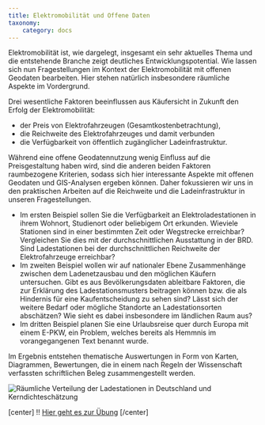 ```yaml
---
title: Elektromobilität und Offene Daten
taxonomy:
    category: docs
---
```

Elektromobilität ist, wie dargelegt, insgesamt ein sehr aktuelles Thema und die entstehende Branche zeigt deutliches Entwicklungspotential. Wie lassen sich nun Fragestellungen im Kontext der Elektromobilität mit offenen Geodaten bearbeiten. Hier stehen natürlich insbesondere räumliche Aspekte im Vordergrund.

Drei wesentliche Faktoren beeinflussen aus Käufersicht in Zukunft den Erfolg der Elektromobilität:
- der Preis von Elektrofahrzeugen (Gesamtkostenbetrachtung),
- die Reichweite des Elektrofahrzeuges und damit verbunden
- die Verfügbarkeit von öffentlich zugänglicher Ladeinfrastruktur.

Während eine offene Geodatennutzung wenig Einfluss auf die Preisgestaltung haben wird, sind die anderen beiden Faktoren raumbezogene Kriterien, sodass sich hier interessante Aspekte mit offenen Geodaten und GIS-Analysen ergeben können. Daher fokussieren wir uns in den praktischen Arbeiten auf die Reichweite und die Ladeinfrastruktur in unseren Fragestellungen.

- Im ersten Beispiel sollen Sie die Verfügbarkeit an Elektroladestationen in ihrem Wohnort, Studienort oder beliebigem Ort erkunden. Wieviele Stationen sind in einer bestimmten Zeit oder Wegstrecke erreichbar? Vergleichen Sie dies mit der durchschnittlichen Ausstattung in der BRD. Sind Ladestationen bei der durchschnittlichen Reichweite der Elektrofahrzeuge erreichbar?
- Im zweiten Beispiel wollen wir auf nationaler Ebene Zusammenhänge zwischen dem Ladenetzausbau und den möglichen Käufern untersuchen. Gibt es aus Bevölkerungsdaten ableitbare Faktoren, die zur Erklärung des Ladestationsmusters beitragen können bzw. die als Hindernis für eine Kaufentscheidung zu sehen sind? Lässt sich der weitere Bedarf oder mögliche Standorte an Ladestationsorten abschätzen? Wie sieht es dabei insbesondere im ländlichen Raum aus?
- Im dritten Beispiel planen Sie eine Urlaubsreise quer durch Europa mit einem E-PKW, ein Problem, welches bereits als Hemmnis im vorangegangenen Text benannt wurde.

Im Ergebnis entstehen thematische Auswertungen in Form von Karten, Diagrammen, Bewertungen, die in einem nach Regeln der Wissenschaft verfassten schriftlichen Beleg zusammengestellt werden.

![](kerndichte.png?classes=caption "Räumliche Verteilung der Ladestationen in Deutschland und Kerndichteschätzung")

[center]
!! [Hier geht es zur Übung](/elektromobilitaet/uebung)
[/center]
